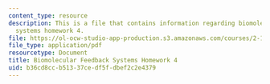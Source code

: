 ```yaml
---
content_type: resource
description: This is a file that contains information regarding biomolecular feedback
  systems homework 4.
file: https://ol-ocw-studio-app-production.s3.amazonaws.com/courses/2-18-biomolecular-feedback-systems-spring-2015/b36cd8ccb51337cedf5fdbef2c2e4379_MIT2_18S15_Homework_4.pdf
file_type: application/pdf
resourcetype: Document
title: Biomolecular Feedback Systems Homework 4
uid: b36cd8cc-b513-37ce-df5f-dbef2c2e4379
---
```

